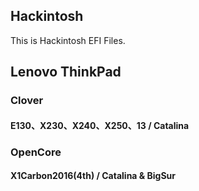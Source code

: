 ## Hackintosh
This is Hackintosh EFI Files.

## Lenovo ThinkPad

### Clover
#### E130、X230、X240、X250、13 / Catalina

### OpenCore
#### X1Carbon2016(4th) / Catalina & BigSur
